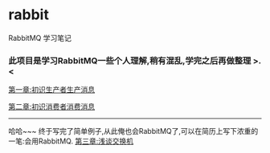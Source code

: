 # rabbit
RabbitMQ 学习笔记
### 此项目是学习RabbitMQ一些个人理解,稍有混乱,学完之后再做整理 >.<
<a href="https://github.com/vitalists/rabbit/blob/master/src/main/java/com/example/rabbit/chapter1/note/chapter1.md" title="标题">第一章:初识生产者生产消息</a>

<a href="https://github.com/vitalists/rabbit/blob/master/src/main/java/com/example/rabbit/chapter2/note/chapter2.md" title="标题">第二章:初识消费者消费消息</a>
***
哈哈~~~ 终于写完了简单例子,从此俺也会RabbitMQ了,可以在简历上写下浓重的一笔:会用RabbitMQ.
<a href="https://github.com/vitalists/rabbit/blob/master/src/main/java/com/example/rabbit/chapter3/note/chapter3.md">第三章:浅谈交换机</a>
